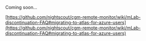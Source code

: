 
Coming soon...

[https://github.com/nightscout/cgm-remote-monitor/wiki/mLab-discontinuation-FAQ#migrating-to-atlas-for-azure-users](https://github.com/nightscout/cgm-remote-monitor/wiki/mLab-discontinuation-FAQ#migrating-to-atlas-for-azure-users)
